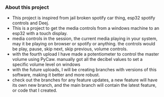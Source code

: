 ### About this project
 
- This project is inspired from jail broken spotify car thing, esp32 spotify controls and Deej.
- This is a project to get the media controls from a windows machine to an esp32 with a touch display.
- media controls in the session, the current media playing in your system, may it be playing on browser or spotify or anything. the controls would be play, pause, skip next, skip previous, volume controls.
- with the fourth upload I have made a potentiometer to control the master volume using PyCaw. manually got all the decibel values to set a specific volume level on windows
- with the future uploads, I will be creating branches with versions of this software, making it better and more robust.
- check out the branches for any feature updates, a new feature will have its own new branch, and the main branch will contain the latest feature, or code that I created.
